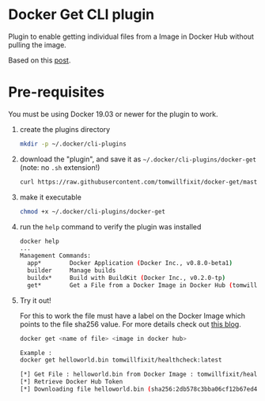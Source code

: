 # Docker Get CLI plugin

Plugin to enable getting individual files from a Image in Docker Hub without pulling the image.

Based on this [post](https://medium.com/@thomas.shaw78/extracting-a-single-artifact-from-a-docker-image-without-pulling-3fc038a6e57e).

# Pre-requisites

You must be using Docker 19.03 or newer for the plugin to work.

1. create the plugins directory

    ```bash
    mkdir -p ~/.docker/cli-plugins
    ```
2. download the "plugin", and save it as `~/.docker/cli-plugins/docker-get` (note: no `.sh` extension!)

    ```bash
    curl https://raw.githubusercontent.com/tomwillfixit/docker-get/master/docker-get.sh > ~/.docker/cli-plugins/docker-get
    ```
3. make it executable

    ```bash
    chmod +x ~/.docker/cli-plugins/docker-get
    ```

4. run the `help` command to verify the plugin was installed

    ```bash
    docker help
    ...
    Management Commands:
      app*        Docker Application (Docker Inc., v0.8.0-beta1)
      builder     Manage builds
      buildx*     Build with BuildKit (Docker Inc., v0.2.0-tp)
      get*        Get a File from a Docker Image in Docker Hub (tomwillfixit, v0.0.1)
    ```
    
5. Try it out!

    For this to work the file must have a label on the Docker Image which points to the file sha256 value. For more details check out [this blog](https://medium.com/@thomas.shaw78/extracting-a-single-artifact-from-a-docker-image-without-pulling-3fc038a6e57e).

    ```bash
    docker get <name of file> <image in docker hub>
    
    Example : 
    docker get helloworld.bin tomwillfixit/healthcheck:latest
    
    [*] Get File : helloworld.bin from Docker Image : tomwillfixit/healthcheck:latest
    [*] Retrieve Docker Hub Token
    [*] Downloading file helloworld.bin (sha256:2db578c3bba06cf12b67ed42e72b8d0582e62dc2bde2fdcdaf77cb297fbd4fcb) ...
    ```
